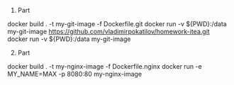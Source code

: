 1. Part

docker build . -t my-git-image -f Dockerfile.git
docker run -v ${PWD}:/data my-git-image https://github.com/vladimirpokatilov/homework-itea.git
docker run -v ${PWD}:/data my-git-image

2. Part

docker build . -t my-nginx-image -f Dockerfile.nginx
docker run -e MY_NAME=MAX -p 8080:80 my-nginx-image


